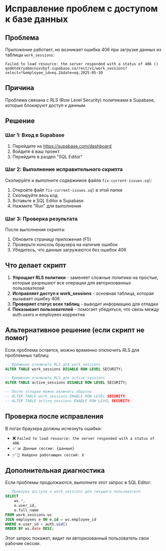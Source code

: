 # Исправление проблем с доступом к базе данных

## Проблема
Приложение работает, но возникает ошибка 406 при загрузке данных из таблицы `work_sessions`:
```
Failed to load resource: the server responded with a status of 406 ()
qodmtekryabmcnuvvbyf.supabase.co/rest/v1/work_sessions?select=*&employee_id=eq.2&date=eq.2025-05-30
```

## Причина
Проблема связана с RLS (Row Level Security) политиками в Supabase, которые блокируют доступ к данным.

## Решение

### Шаг 1: Вход в Supabase
1. Перейдите на https://supabase.com/dashboard
2. Войдите в ваш проект
3. Перейдите в раздел "SQL Editor"

### Шаг 2: Выполнение исправительного скрипта
Скопируйте и выполните содержимое файла `fix-current-issues.sql`:

1. Откройте файл `fix-current-issues.sql` в этой папке
2. Скопируйте весь код
3. Вставьте в SQL Editor в Supabase
4. Нажмите "Run" для выполнения

### Шаг 3: Проверка результата
После выполнения скрипта:
1. Обновите страницу приложения (F5)
2. Проверьте консоль браузера на наличие ошибок
3. Убедитесь, что данные загружаются без ошибок 406

## Что делает скрипт

1. **Упрощает RLS политики** - заменяет сложные политики на простые, которые разрешают все операции для авторизованных пользователей
2. **Исправляет доступ к work_sessions** - основная таблица, которая вызывает ошибку 406
3. **Проверяет статус всех таблиц** - выводит информацию для отладки
4. **Показывает пользователей** - помогает убедиться, что связь между auth.users и employees корректна

## Альтернативное решение (если скрипт не помог)

Если проблема остается, можно временно отключить RLS для проблемных таблиц:

```sql
-- Временно отключить RLS для work_sessions
ALTER TABLE work_sessions DISABLE ROW LEVEL SECURITY;

-- Временно отключить RLS для active_sessions
ALTER TABLE active_sessions DISABLE ROW LEVEL SECURITY;

-- После отладки можно включить обратно
-- ALTER TABLE work_sessions ENABLE ROW LEVEL SECURITY;
-- ALTER TABLE active_sessions ENABLE ROW LEVEL SECURITY;
```

## Проверка после исправления

В логах браузера должны исчезнуть ошибки:
- ❌ `Failed to load resource: the server responded with a status of 406`
- ✅ `📊 Данные сессии: {данные}`
- ✅ `💼 Найдено работающих сессий: X`

## Дополнительная диагностика

Если проблемы продолжаются, выполните этот запрос в SQL Editor:

```sql
-- Проверка доступа к work_sessions для текущего пользователя
SELECT 
    ws.*,
    e.user_id,
    e.full_name
FROM work_sessions ws
JOIN employees e ON e.id = ws.employee_id
WHERE e.user_id = auth.uid()
ORDER BY ws.date DESC;
```

Этот запрос покажет, видит ли авторизованный пользователь свои рабочие сессии. 